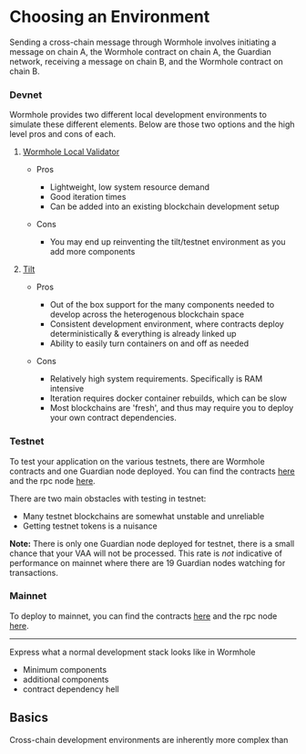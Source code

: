 # Choosing an Environment

Sending a cross-chain message through Wormhole involves initiating a message on chain A, the Wormhole contract on chain A, the Guardian network, receiving a message on chain B, and the Wormhole contract on chain B.

### Devnet

Wormhole provides two different local development environments to simulate these different elements. Below are those two options and the high level pros and cons of each.

1. [Wormhole Local Validator](./wlv.md)

   - Pros

     - Lightweight, low system resource demand
     - Good iteration times
     - Can be added into an existing blockchain development setup

   - Cons
     - You may end up reinventing the tilt/testnet environment as you add more components

2. [Tilt](./tilt.md)

   - Pros

     - Out of the box support for the many components needed to develop across the heterogenous blockchain space
     - Consistent development environment, where contracts deploy deterministically & everything is already linked up
     - Ability to easily turn containers on and off as needed

   - Cons
     - Relatively high system requirements. Specifically is RAM intensive
     - Iteration requires docker container rebuilds, which can be slow
     - Most blockchains are 'fresh', and thus may require you to deploy your own contract dependencies.

### Testnet

To test your application on the various testnets, there are Wormhole contracts and one Guardian node deployed. You can find the contracts [here](../../reference/contracts.md) and the rpc node [here](../../reference/rpcnodes.md).

There are two main obstacles with testing in testnet:

- Many testnet blockchains are somewhat unstable and unreliable
- Getting testnet tokens is a nuisance

**Note:** There is only one Guardian node deployed for testnet, there is a small chance that your VAA will not be processed. This rate is _not_ indicative of performance on mainnet where there are 19 Guardian nodes watching for transactions.

### Mainnet

To deploy to mainnet, you can find the contracts [here](../../reference/contracts.md) and the rpc node [here](../../reference/rpcnodes.md).

---

Express what a normal development stack looks like in Wormhole

- Minimum components
- additional components
- contract dependency hell

## Basics

Cross-chain development environments are inherently more complex than
